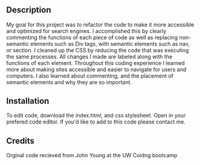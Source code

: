 # <Horiseon website refactor>

## Description

My goal for this project was to refactor the code to make it more accessible and optimized for search engines. I accomplished this by clearly commenting the functions of each piece of code as well as replacing non-semantic elements such as Div tags, with semantic elements such as nav, or section.   I cleaned up the CSS by reducing the code that was executing the same processes. All changes I made are labeled along with the functions of each element. 
Throughout this coding experience I learned more about making sites accessible and easier to navigate for users and computers. I also learned about commenting, and the placement of semantic elements and why they are so important. 


## Installation

To edit code, download the index.html, and css stylesheet. Open in your prefered code editor.
If you'd like to add to this code please contact me.


## Credits

Orginal code recieved from John Young at the UW Coidng bootcamp


